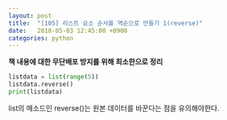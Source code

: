 ```yaml
---
layout: post
title:  "[105] 리스트 요소 순서를 역순으로 만들기 1(reverse)"
date:   2018-05-03 12:45:00 +0900
categories: python
---
```


**책 내용에 대한 무단배포 방지를 위해 최소한으로 정리**

```python
listdata = list(range(5))
listdata.reverse()
print(listdata)
```

list의 메소드인 reverse()는 원본 데이터를 바꾼다는 점을 유의해야한다.